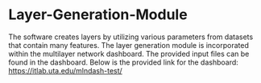 # Layer-Generation-Module
The software creates layers by utilizing various parameters from datasets that contain many features. The layer generation module is incorporated within the multilayer network dashboard. The provided input files can be found in the dashboard. Below is the provided link for the dashboard: 
https://itlab.uta.edu/mlndash-test/
